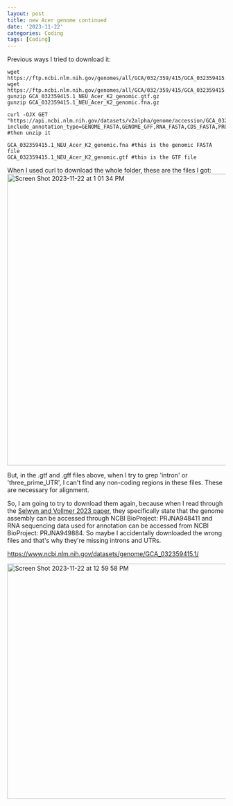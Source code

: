 ```yaml
---
layout: post
title: new Acer genome continued
date: '2023-11-22'
categories: Coding
tags: [Coding]
---
```


Previous ways I tried to download it:
```{bash}
wget https://ftp.ncbi.nlm.nih.gov/genomes/all/GCA/032/359/415/GCA_032359415.1_NEU_Acer_K2/GCA_032359415.1_NEU_Acer_K2_genomic.gtf.gz
wget https://ftp.ncbi.nlm.nih.gov/genomes/all/GCA/032/359/415/GCA_032359415.1_NEU_Acer_K2/GCA_032359415.1_NEU_Acer_K2_genomic.fna.gz
gunzip GCA_032359415.1_NEU_Acer_K2_genomic.gtf.gz
gunzip GCA_032359415.1_NEU_Acer_K2_genomic.fna.gz

curl -OJX GET "https://api.ncbi.nlm.nih.gov/datasets/v2alpha/genome/accession/GCA_032359415.1/download?include_annotation_type=GENOME_FASTA,GENOME_GFF,RNA_FASTA,CDS_FASTA,PROT_FASTA,SEQUENCE_REPORT&filename=GCA_032359415.1.zip"
#then unzip it

GCA_032359415.1_NEU_Acer_K2_genomic.fna #this is the genomic FASTA file
GCA_032359415.1_NEU_Acer_K2_genomic.gtf #this is the GTF file
```

When I used curl to download the whole folder, these are the files I got:
<img width="670" alt="Screen Shot 2023-11-22 at 1 01 34 PM" src="https://github.com/ademerlis/ademerlis.github.io/assets/56000927/4d4af77d-29d1-47f7-944a-cee1348b199a">

But, in the .gtf and .gff files above, when I try to grep 'intron' or 'three_prime_UTR', I can't find any non-coding regions in these files. These are necessary for alignment. 

So, I am going to try to download them again, because when I read through the [Selwyn and Vollmer 2023 paper](https://doi.org/10.1093/g3journal/jkad232), they specifically state that the genome assembly can be accessed through NCBI BioProject: PRJNA948411 and RNA sequencing data used for annotation can be accessed from NCBI BioProject: PRJNA949884. So maybe I accidentally downloaded the wrong files and that's why they're missing introns and UTRs.

https://www.ncbi.nlm.nih.gov/datasets/genome/GCA_032359415.1/ 

<img width="541" alt="Screen Shot 2023-11-22 at 12 59 58 PM" src="https://github.com/ademerlis/ademerlis.github.io/assets/56000927/eea43af1-0053-4bdf-b49d-9888f6901b59">

